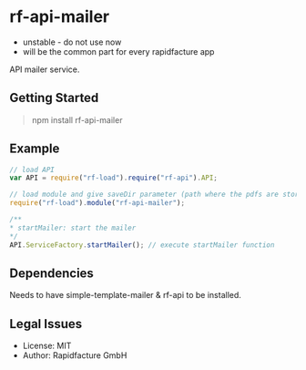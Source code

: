 # rf-api-mailer

* unstable - do not use now
* will be the common part for every rapidfacture app

API mailer service.


## Getting Started

> npm install rf-api-mailer

## Example
```js
// load API
var API = require("rf-load").require("rf-api").API;

// load module and give saveDir parameter (path where the pdfs are stored)
require("rf-load").module("rf-api-mailer"); 

/** 
* startMailer: start the mailer
*/
API.ServiceFactory.startMailer(); // execute startMailer function
```

## Dependencies

Needs to have simple-template-mailer & rf-api to be installed.


## Legal Issues
* License: MIT
* Author: Rapidfacture GmbH
